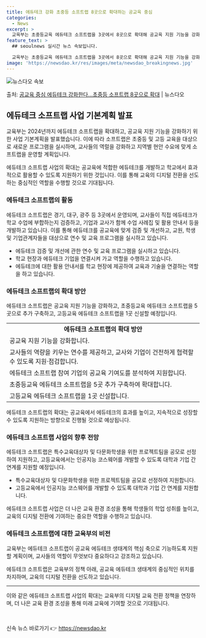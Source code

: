 ```yaml
---
title: 에듀테크 강화 초중등 소프트랩 8곳으로 확대하는 공교육 중심
categories:
  - News
excerpt: >
  교육부는 초중등교육 에듀테크 소프트랩을 3곳에서 8곳으로 확대해 공교육 지원 기능을 강화하고 고등교육 에듀테…
feature_text: >
  ## seoulnews 실시간 뉴스 속보입니다.

  교육부는 초중등교육 에듀테크 소프트랩을 3곳에서 8곳으로 확대해 공교육 지원 기능을 강화하고 고등교육 에듀테…
image: 'https://newsdao.kr/res/images/meta/newsdao_breakingnews.jpg'
---
```


![뉴스다오 속보](https://newsdao.kr/res/images/meta/newsdao_breakingnews.jpg)

<p>출처: <a href="https://newsdao.kr/3210" rel="dofollow">공교육 중심 에듀테크 강화한다…초중등 소프트랩 8곳으로 확대</a> | 뉴스다오</p>

<h2 data-ke-size="size26">에듀테크 소프트랩 사업 기본계획 발표</h2>
교육부는 2024년까지 에듀테크 소프트랩을 확대하고, 공교육 지원 기능을 강화하기 위한 사업 기본계획을 발표했습니다. 이에 따라 소프트랩은 초중등 및 고등 교육을 대상으로 새로운 프로그램을 실시하며, 교사들의 역럴을 강화하고 지역별 현안 수요에 맞게 소프트랩을 운영할 계획입니다.

<p data-ke-size="size16">에듀테크 소프트랩 사업의 확대는 공교육에 적합한 에듀테크를 개발하고 학교에서 효과적으로 활용할 수 있도록 지원하기 위한 것입니다. 이를 통해 교육의 디지털 전환을 선도하는 중심적인 역할을 수행할 것으로 기대됩니다.</p>

<h3 data-ke-size="size24">에듀테크 소프트랩의 활동</h3>
에듀테크 소프트랩은 경기, 대구, 광주 등 3곳에서 운영되며, 교사들이 직접 에듀테크가 학교 수업에 부합하는지 검증하고, 기업과 교사가 함께 수업 사례집 및 활용 안내서 등을 개발하고 있습니다. 이를 통해 에듀테크를 공교육에 맞게 검증 및 개선하고, 교원, 학생 및 기업관계자들을 대상으로 연수 및 교육 프로그램을 실시하고 있습니다.

<ul>
  <li>에듀테크 검증 및 개선에 관한 연수 및 교육 프로그램을 실시하고 있습니다.</li>
  <li>학교 현장과 에듀테크 기업을 연결시켜 가교 역할을 수행하고 있습니다.</li>
  <li>에듀테크에 대한 활용 안내서를 학교 현장에 제공하여 교육과 기술을 연결하는 역할을 하고 있습니다.</li>
</ul>

<h3 data-ke-size="size24">에듀테크 소프트랩의 확대 방안</h3>
에듀테크 소프트랩은 공교육 지원 기능을 강화하고, 초중등교육 에듀테크 소프트랩을 5곳으로 추가 구축하고, 고등교육 에듀테크 소프트랩을 1곳 신설할 예정입니다.

<table>
  <tr>
    <td style="text-align: center; height: 17px;"><b>에듀테크 소프트랩의 확대 방안</b></td>
  </tr>
  <tr>
    <td>공교육 지원 기능을 강화합니다.</td>
  </tr>
  <tr>
    <td>교사들의 역량을 키우는 연수를 제공하고, 교사와 기업이 건전하게 협력할 수 있도록 지원·점검합니다.</td>
  </tr>
  <tr>
    <td>에듀테크 소프트랩 참여 기업의 공교육 기여도를 분석하여 지원합니다.</td>
  </tr>
  <tr>
    <td>초중등교육 에듀테크 소프트랩을 5곳 추가 구축하여 확대합니다.</td>
  </tr>
  <tr>
    <td>고등교육 에듀테크 소프트랩을 1곳 신설합니다.</td>
  </tr>
</table>

<p data-ke-size="size16">에듀테크 소프트랩의 확대는 공교육에서 에듀테크의 효과를 높이고, 지속적으로 성장할 수 있도록 지원하는 방향으로 진행될 것으로 예상됩니다.</p>

<h3 data-ke-size="size24">에듀테크 소프트랩 사업의 향후 전망</h3>
에듀테크 소프트랩은 특수교육대상자 및 다문화학생을 위한 프로젝트팀을 공모로 선정하여 지원하고, 고등교육에서는 인공지능 코스웨어를 개발할 수 있도록 대학과 기업 간 연계를 지원할 예정입니다.

<ul>
  <li>특수교육대상자 및 다문화학생을 위한 프로젝트팀을 공모로 선정하여 지원합니다.</li>
  <li>고등교육에서 인공지능 코스웨어를 개발할 수 있도록 대학과 기업 간 연계를 지원합니다.</li>
</ul>

<p data-ke-size="size16">에듀테크 소프트랩 사업은 더 나은 교육 환경 조성을 통해 학생들의 학업 성취를 높이고, 교육의 디지털 전환에 기여하는 중요한 역할을 수행하고 있습니다.</p>

<h3 data-ke-size="size24">에듀테크 소프트랩에 대한 교육부의 비전</h3>
교육부는 에듀테크 소프트랩이 공교육 에듀테크 생태계의 핵심 축으로 기능하도록 지원할 계획이며, 교사들의 역할이 무엇보다 중요하다고 강조하고 있습니다.

<p data-ke-size="size16">에듀테크 소프트랩은 교육부의 정책 아래, 공교육 에듀테크 생태계의 중심적인 위치를 차지하며, 교육의 디지털 전환을 선도하고 있습니다.</p>

<hr>

<p data-ke-size="size16">이와 같은 에듀테크 소프트랩 사업의 확대는 교육부의 디지털 교육 전환 정책을 연장하며, 더 나은 교육 환경 조성을 통해 미래 교육에 기여할 것으로 기대됩니다.</p>

<p data-ke-size="size16">&nbsp;</p> 

신속 뉴스 바로가기 👉 <a href="https://newsdao.kr" rel="dofollow">https://newsdao.kr</a>


